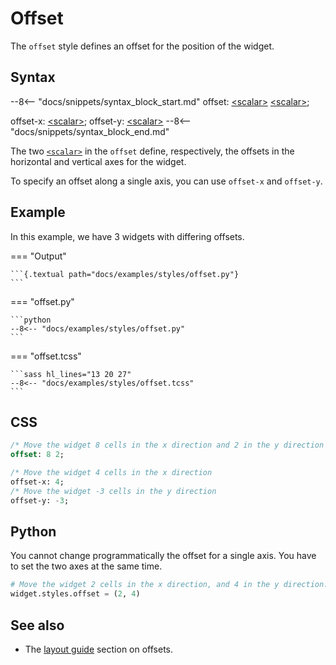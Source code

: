 # Offset

The `offset` style defines an offset for the position of the widget.

## Syntax

--8<-- "docs/snippets/syntax_block_start.md"
offset: <a href="../../css_types/scalar">&lt;scalar&gt;</a> <a href="../../css_types/scalar">&lt;scalar&gt;</a>;

offset-x: <a href="../../css_types/scalar">&lt;scalar&gt;</a>;
offset-y: <a href="../../css_types/scalar">&lt;scalar&gt;</a>
--8<-- "docs/snippets/syntax_block_end.md"

The two [`<scalar>`](../css_types/scalar.md) in the `offset` define, respectively, the offsets in the horizontal and vertical axes for the widget.

To specify an offset along a single axis, you can use `offset-x` and `offset-y`.

## Example

In this example, we have 3 widgets with differing offsets.

=== "Output"

    ```{.textual path="docs/examples/styles/offset.py"}
    ```

=== "offset.py"

    ```python
    --8<-- "docs/examples/styles/offset.py"
    ```

=== "offset.tcss"

    ```sass hl_lines="13 20 27"
    --8<-- "docs/examples/styles/offset.tcss"
    ```

## CSS

```sass
/* Move the widget 8 cells in the x direction and 2 in the y direction */
offset: 8 2;

/* Move the widget 4 cells in the x direction
offset-x: 4;
/* Move the widget -3 cells in the y direction
offset-y: -3;
```

## Python

You cannot change programmatically the offset for a single axis.
You have to set the two axes at the same time.

```python
# Move the widget 2 cells in the x direction, and 4 in the y direction.
widget.styles.offset = (2, 4)
```

## See also

 - The [layout guide](../guide/layout.md#offsets) section on offsets.
